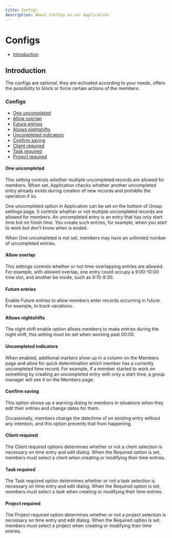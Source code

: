 ```yaml
---
title: Configs
description: About Configs on our Application
---
```



# Configs

- [Introduction](#introduction)

<a name="introduction"></a>

## Introduction

The configs are optional, they are activated according to your needs, offers the possibility to block or force certain actions of the members.

<a name="configs"></a>

### Configs

<div class="configs" markdown="1">

- [One uncompleted](#config-one_uncompleted)
- [Allow overlap](#config-allow_overlap)
- [Future entries](#config-future_entries)
- [Allows nightshifts](#config-allows_night_shifts)
- [Uncompleted indicators](#config-uncompleted_indicators)
- [Confirm saving](#config-confirm_saving)
- [Client required](#config-client_required)
- [Task required](#config-task_required)
- [Project required](#config-project_required)

</div>

<a name="config-one_uncompleted"></a>
#### One uncompleted

This setting controls whether multiple uncompleted records are allowed for members. When set, Application checks whether another uncompleted entry already exists during creation of new records and prohibits the operation if so. 

One uncompleted option in Application can be set on the bottom of Group settings page. It controls whether or not multiple uncompleted records are allowed for members. An uncompleted entry is an entry that has only start time but no finish time. You create such entries, for example, when you start to work but don't know when is ended.

When One uncompleted is not set, members may have an unlimited number of uncompleted entries.

<a name="config-allow_overlap"></a>
#### Allow overlap

This settings controls whether or not time-overlapping entries are allowed. For example, with allowed overlap, one entry could occupy a 9:00-10:00 time slot, and another be inside, such as 9:15-9:30.

<a name="config-future_entries"></a>
#### Future entries

Enable Future entries to allow members enter records occurring in future. For example, to track vacations.

<a name="config-allows_night_shifts"></a>
#### Allows nightshifts

The night shift enable option allows members to make entries during the night shift, this setting must be set when working past 00:00.

<a name="config-uncompleted_indicators"></a>
#### Uncompleted indicators

When enabled, additional markers show up in a column on the Members page and allow for quick determination which member has a currently uncompleted time record. For example, if a member started to work on something by creating an uncompleted entry with only a start time, a group manager will see it on the Members page.

<a name="config-confirm_saving"></a>
#### Confirm saving

This option shows up a warning dialog to members in situations when they edit their entries and change dates for them. 

Occasionally, members change the date/time of an existing entry without any intention, and this option prevents that from happening. 

<a name="Client required"></a>
#### Client required

The Client required options determines whether or not a client selection is necessary on time entry and edit dialog. When the Required option is set, members must select a client when creating or modifying their time entries.

<a name="config-task_required"></a>
#### Task required

The Task required option determines whether or not a task selection is necessary on time entry and edit dialog. When the Required option is set, members must select a task when creating or modifying their time entries.

<a name="config-project_required"></a>
#### Project required

The Project required option determines whether or not a project selection is necessary on time entry and edit dialog. When the Required option is set, members must select a project when creating or modifying their time entries.
